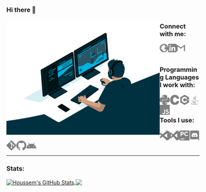 ### Hi there 👋


<img align="left" title="Houssem Mahmoud" alt="Houssem Mahmoud" width="400" src="./src/gif.gif" />

<h3>
Connect with me: <br>
  
<a href="https://oopsoverflow.github.io/oopsoverflow"><img align="left" title="oopsoverflow.github.io" alt="oopsoverflow.github.io" width="22px" src="./src/web_globe.svg" /></a>
<a href="https://linkedin.com/in/houssem-mahmoud/"><img align="left" title="LinkedIn - Houssem Mahmoud" alt="LinkedIn" width="22px" src="./src/linkedin.svg" /></a>
<a href="mailto:houssemmahmoudbu@gmail.com"><img align="left" title="Mail - Houssem Mahmoud" alt="Mail" width="22px" src="./src/gmail.svg" /></a>

<br>
<br>
  
Programming Languages I work with: <br>

<img align="left" title="python3" alt="python" width="26px" src="./src/python.svg" />
<img align="left" title="C" alt="C" width="26px" src="./src/c.svg" />
<img align="left" title="C++" alt="C++" width="26px" src="./src/cplusplus.svg" />
<img align="left" title="Java" alt="Java" width="26px" src="./src/java.svg" />
<img align="left" title="JavaScript" alt="JavaScript" width="26px" src="./src/javascript.svg" />
  
<br>
<br>
  
Tools I use: <br>

<img align="left" title="Visual Studio Code" alt="Visual Studio Code" width="26px" src="./src/visualstudiocode.svg" />
<img align="left" title="Visual Studio" alt="Visual Studio" width="26px" src="./src/visualstudio.svg" />
<img align="left" title="JetBrains PyCharm" alt="JetBrains PyCharm" width="26px" src="./src/pycharm.svg" />
<img align="left" title="Discord" alt="Discord" width="26px" src="./src/discord.svg" />
<img align="left" title="Git" alt="Git" width="26px" src="./src/git.svg" />
<img align="left" title="GitHub" alt="GitHub" width="26px" src="./src/github.svg" />
<img align="left" title="Android" alt="Android" width="26px" src="./src/android.svg" />
</h3>

<br>
<br>
<br>

---


### Stats:

<a href="https://github.com/oopsoverflow">
  <img align="center" src="https://github-readme-stats.vercel.app/api?username=oopsoverflow&show_icons=true&line_height=27&count_private=true&title_color=ffffff&text_color=c9cacc&icon_color=2bbc8a&bg_color=1d1f21" alt="Houssem's GitHub Stats" />
</a>
<a href="https://github.com/oopsoverflow">
  <img align="center" src="https://github-readme-stats.vercel.app/api/top-langs/?username=oopsoverflow&hide=java,html&title_color=ffffff&text_color=c9cacc&icon_color=2bbc8a&bg_color=1d1f21" />
</a>




<!--


Here are some ideas to get you started:

- 🔭 I’m currently working on ...
- 🌱 I’m currently learning ...
- 👯 I’m looking to collaborate on ...
- 🤔 I’m looking for help with ...
- 💬 Ask me about ...
- 📫 How to reach me: ...
- 😄 Pronouns: ...
- ⚡ Fun fact: ...
-->
